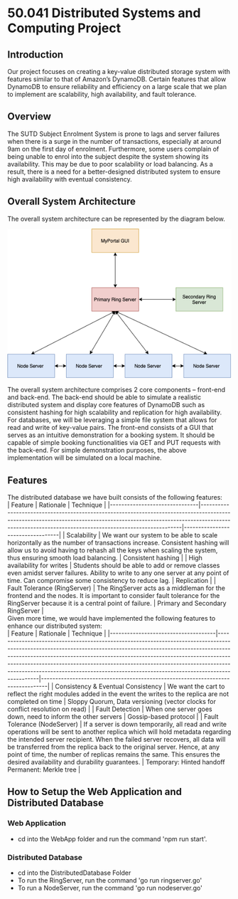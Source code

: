 # 50.041 Distributed Systems and Computing Project

## Introduction
Our project focuses on creating a key-value distributed storage system with features similar to that of Amazon’s DynamoDB. Certain features that allow DynamoDB to ensure reliability and efficiency on a large scale that we plan to implement are scalability, high availability, and fault tolerance.

## Overview
The SUTD Subject Enrolment System is prone to lags and server failures when there is a surge in the number of transactions, especially at around 9am on the first day of enrolment. Furthermore, some users complain of being unable to enrol into the subject despite the system showing its availability. This may be due to poor scalability or load balancing. As a result, there is a need for a better-designed distributed system to ensure high availability with eventual consistency.

## Overall System Architecture
The overall system architecture can be represented by the diagram below.
<p align="center">
<img src="./pictures/architecture.png" />
</p>
The overall system architecture comprises 2 core components – front-end and back-end. The back-end should be able to simulate a realistic distributed system and display core features of DynamoDB such as consistent hashing for high scalability and replication for high availability. For databases, we will be leveraging a simple file system that allows for read and write of key-value pairs. The front-end consists of a GUI that serves as an intuitive demonstration for a booking system. It should be capable of simple booking functionalities via GET and PUT requests with the back-end. For simple demonstration purposes, the above implementation will be simulated on a local machine.

## Features
The distributed database we have built consists of the following features: 
<br />
| Feature                       | Rationale                                                                                                                                                                                                                         | Technique                        |
|-------------------------------|-----------------------------------------------------------------------------------------------------------------------------------------------------------------------------------------------------------------------------------|----------------------------------|
| Scalability                   | We want our system to be able to scale horizontally as the number of transactions increase. Consistent hashing will allow us to avoid having to rehash all the keys when scaling the system, thus ensuring smooth load balancing. | Consistent hashing               |
| High availability for writes  | Students should be able to add or remove classes even amidst server failures. Ability to write to any one server at any point of time. Can compromise some consistency to reduce lag.                                             | Replication                      |
| Fault Tolerance (RingServer)  | The RingServer acts as a middleman for the frontend and the nodes. It is important to consider fault tolerance for the RingServer because it is a central point of failure.                                                       | Primary and Secondary RingServer |
<br />
Given more time, we would have implemented the following features to enhance our distributed system:
<br />
| Feature                             | Rationale                                                                                                                                                                                                                                                                                                                                                                                                           | Technique                                                                      |
|-------------------------------------|---------------------------------------------------------------------------------------------------------------------------------------------------------------------------------------------------------------------------------------------------------------------------------------------------------------------------------------------------------------------------------------------------------------------|--------------------------------------------------------------------------------|
| Consistency &  Eventual Consistency | We want the cart to reflect the right modules added in the event the writes to the replica are not completed on time                                                                                                                                                                                                                                                                                                | Sloppy Quorum, Data versioning (vector clocks for conflict resolution on read) |
| Fault Detection                     | When one server goes down, need to inform the other servers                                                                                                                                                                                                                                                                                                                                                         | Gossip-based protocol                                                          |
| Fault Tolerance (NodeServer)        | If a server is down temporarily, all read and write operations will be sent to another replica which will hold metadata regarding the intended server recipient. When the failed server recovers, all data will be transferred from the replica back to the original server. Hence, at any point of time, the number of replicas remains the same. This ensures the desired availability and durability guarantees. | Temporary: Hinted handoff Permanent: Merkle tree                               |
<br />

## How to Setup the Web Application and Distributed Database
### Web Application
* cd into the WebApp folder and run the command 'npm run start'.

### Distributed Database
* cd into the DistributedDatabase Folder
* To run the RingServer, run the command 'go run ringserver.go'
* To run a NodeServer, run the command 'go run nodeserver.go'
